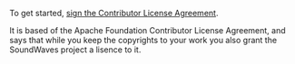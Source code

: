 To get started, [sign the Contributor License Agreement](https://www.clahub.com/agreements/bottiger/SoundWaves). 

It is based of the Apache Foundation Contributor License Agreement, and says that while you keep the copyrights to your work you also grant the SoundWaves project a lisence to it.
